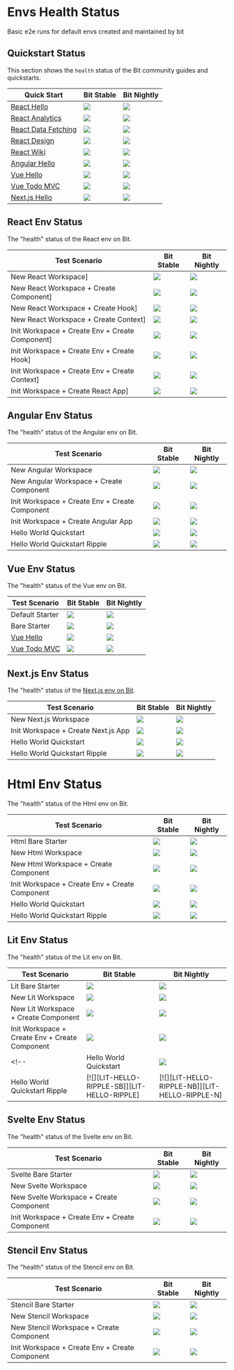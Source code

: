 <!-- React -->
[REACT-QUICKSTART]: https://bit.dev/docs/quick-start/hello-world
[REACT-QUICKSTART-S]: https://github.com/teambit/envs-health-status/actions/workflows/react-quickstart-stable.yml
[REACT-QUICKSTART-SB]: https://github.com/teambit/envs-health-status/actions/workflows/react-quickstart-stable.yml/badge.svg
[REACT-QUICKSTART-N]: https://github.com/teambit/envs-health-status/actions/workflows/react-quickstart-nightly.yml
[REACT-QUICKSTART-NB]: https://github.com/teambit/envs-health-status/actions/workflows/react-quickstart-nightly.yml/badge.svg

[REACT-QUICKSTART-ANALYTICS]: https://bit.dev/docs/quick-start/analytics
[REACT-QUICKSTART-ANALYTICS-S]: https://github.com/teambit/envs-health-status/actions/workflows/react-quickstart-analytics-stable.yml
[REACT-QUICKSTART-ANALYTICS-SB]: https://github.com/teambit/envs-health-status/actions/workflows/react-quickstart-analytics-stable.yml/badge.svg
[REACT-QUICKSTART-ANALYTICS-N]: https://github.com/teambit/envs-health-status/actions/workflows/react-quickstart-analytics-nightly.yml
[REACT-QUICKSTART-ANALYTICS-NB]: https://github.com/teambit/envs-health-status/actions/workflows/react-quickstart-analytics-nightly.yml/badge.svg

[REACT-QUICKSTART-DATA-FETCHING]: https://bit.dev/docs/quick-start/wiki
[REACT-QUICKSTART-DATA-FETCHING-S]: https://github.com/teambit/envs-health-status/actions/workflows/react-quickstart-data-fetching-stable.yml
[REACT-QUICKSTART-DATA-FETCHING-SB]: https://github.com/teambit/envs-health-status/actions/workflows/react-quickstart-data-fetching-stable.yml/badge.svg
[REACT-QUICKSTART-DATA-FETCHING-N]: https://github.com/teambit/envs-health-status/actions/workflows/react-quickstart-data-fetching-nightly.yml
[REACT-QUICKSTART-DATA-FETCHING-NB]: https://github.com/teambit/envs-health-status/actions/workflows/react-quickstart-data-fetching-nightly.yml/badge.svg

[REACT-QUICKSTART-DESIGN]: https://bit.dev/docs/quick-start/design
[REACT-QUICKSTART-DESIGN-S]: https://github.com/teambit/envs-health-status/actions/workflows/react-quickstart-design-stable.yml
[REACT-QUICKSTART-DESIGN-SB]: https://github.com/teambit/envs-health-status/actions/workflows/react-quickstart-design-stable.yml/badge.svg
[REACT-QUICKSTART-DESIGN-N]: https://github.com/teambit/envs-health-status/actions/workflows/react-quickstart-design-nightly.yml
[REACT-QUICKSTART-DESIGN-NB]: https://github.com/teambit/envs-health-status/actions/workflows/react-quickstart-design-nightly.yml/badge.svg

[REACT-QUICKSTART-WIKI]: https://bit.dev/docs/quick-start/wiki
[REACT-QUICKSTART-WIKI-S]: https://github.com/teambit/envs-health-status/actions/workflows/react-quickstart-wiki-stable.yml
[REACT-QUICKSTART-WIKI-SB]: https://github.com/teambit/envs-health-status/actions/workflows/react-quickstart-wiki-stable.yml/badge.svg
[REACT-QUICKSTART-WIKI-N]: https://github.com/teambit/envs-health-status/actions/workflows/react-quickstart-wiki-nightly.yml
[REACT-QUICKSTART-WIKI-NB]: https://github.com/teambit/envs-health-status/actions/workflows/react-quickstart-wiki-nightly.yml/badge.svg

[REACT-CREATE-APP-S]: https://github.com/teambit/envs-health-status/actions/workflows/react-create-app-stable.yml
[REACT-CREATE-APP-SB]: https://github.com/teambit/envs-health-status/actions/workflows/react-create-app-stable.yml/badge.svg
[REACT-CREATE-APP-N]: https://github.com/teambit/envs-health-status/actions/workflows/react-create-app-nightly.yml
[REACT-CREATE-APP-NB]: https://github.com/teambit/envs-health-status/actions/workflows/react-create-app-nightly.yml/badge.svg

[REACT-CREATE-COMPONENT-S]: https://github.com/teambit/envs-health-status/actions/workflows/react-create-component-stable.yml
[REACT-CREATE-COMPONENT-SB]: https://github.com/teambit/envs-health-status/actions/workflows/react-create-component-stable.yml/badge.svg
[REACT-CREATE-COMPONENT-N]: https://github.com/teambit/envs-health-status/actions/workflows/react-create-component-nightly.yml
[REACT-CREATE-COMPONENT-NB]: https://github.com/teambit/envs-health-status/actions/workflows/react-create-component-nightly.yml/badge.svg

[REACT-CREATE-CONTEXT-S]: https://github.com/teambit/envs-health-status/actions/workflows/react-create-context-stable.yml
[REACT-CREATE-CONTEXT-SB]: https://github.com/teambit/envs-health-status/actions/workflows/react-create-context-stable.yml/badge.svg
[REACT-CREATE-CONTEXT-N]: https://github.com/teambit/envs-health-status/actions/workflows/react-create-context-nightly.yml
[REACT-CREATE-CONTEXT-NB]: https://github.com/teambit/envs-health-status/actions/workflows/react-create-context-nightly.yml/badge.svg

[REACT-CREATE-ENV-COMPONENT-S]: https://github.com/teambit/envs-health-status/actions/workflows/react-create-env-component-stable.yml
[REACT-CREATE-ENV-COMPONENT-SB]: https://github.com/teambit/envs-health-status/actions/workflows/react-create-env-component-stable.yml/badge.svg
[REACT-CREATE-ENV-COMPONENT-N]: https://github.com/teambit/envs-health-status/actions/workflows/react-create-env-component-nightly.yml
[REACT-CREATE-ENV-COMPONENT-NB]: https://github.com/teambit/envs-health-status/actions/workflows/react-create-env-component-nightly.yml/badge.svg

[REACT-CREATE-ENV-CONTEXT-S]: https://github.com/teambit/envs-health-status/actions/workflows/react-create-env-context-stable.yml
[REACT-CREATE-ENV-CONTEXT-SB]: https://github.com/teambit/envs-health-status/actions/workflows/react-create-env-context-stable.yml/badge.svg
[REACT-CREATE-ENV-CONTEXT-N]: https://github.com/teambit/envs-health-status/actions/workflows/react-create-env-context-nightly.yml
[REACT-CREATE-ENV-CONTEXT-NB]: https://github.com/teambit/envs-health-status/actions/workflows/react-create-env-context-nightly.yml/badge.svg

[REACT-CREATE-ENV-HOOK-S]: https://github.com/teambit/envs-health-status/actions/workflows/react-create-env-hook-stable.yml
[REACT-CREATE-ENV-HOOK-SB]: https://github.com/teambit/envs-health-status/actions/workflows/react-create-env-hook-stable.yml/badge.svg
[REACT-CREATE-ENV-HOOK-N]: https://github.com/teambit/envs-health-status/actions/workflows/react-create-env-hook-nightly.yml
[REACT-CREATE-ENV-HOOK-NB]: https://github.com/teambit/envs-health-status/actions/workflows/react-create-env-hook-nightly.yml/badge.svg

[REACT-CREATE-HOOK-S]: https://github.com/teambit/envs-health-status/actions/workflows/react-create-hook-stable.yml
[REACT-CREATE-HOOK-SB]: https://github.com/teambit/envs-health-status/actions/workflows/react-create-hook-stable.yml/badge.svg
[REACT-CREATE-HOOK-N]: https://github.com/teambit/envs-health-status/actions/workflows/react-create-hook-nightly.yml
[REACT-CREATE-HOOK-NB]: https://github.com/teambit/envs-health-status/actions/workflows/react-create-hook-nightly.yml/badge.svg

[REACT-CREATE-WORKSPACE-S]: https://github.com/teambit/envs-health-status/actions/workflows/react-create-workspace-stable.yml
[REACT-CREATE-WORKSPACE-SB]: https://github.com/teambit/envs-health-status/actions/workflows/react-create-workspace-stable.yml/badge.svg
[REACT-CREATE-WORKSPACE-N]: https://github.com/teambit/envs-health-status/actions/workflows/react-create-workspace-nightly.yml
[REACT-CREATE-WORKSPACE-NB]: https://github.com/teambit/envs-health-status/actions/workflows/react-create-workspace-nightly.yml/badge.svg


<!-- Angular -->
[ANGULAR-QUICKSTART]: https://bit.dev/docs/quick-start/hello-world-angular
[ANGULAR-QUICKSTART-S]: https://github.com/teambit/envs-health-status/actions/workflows/angular-quickstart-stable.yml
[ANGULAR-QUICKSTART-SB]: https://github.com/teambit/envs-health-status/actions/workflows/angular-quickstart-stable.yml/badge.svg
[ANGULAR-QUICKSTART-N]: https://github.com/teambit/envs-health-status/actions/workflows/angular-quickstart-nightly.yml
[ANGULAR-QUICKSTART-NB]: https://github.com/teambit/envs-health-status/actions/workflows/angular-quickstart-nightly.yml/badge.svg

[ANGULAR-CREATE-WORKSPACE-S]: https://github.com/teambit/envs-health-status/actions/workflows/angular-create-workspace-stable.yml
[ANGULAR-CREATE-WORKSPACE-SB]: https://github.com/teambit/envs-health-status/actions/workflows/angular-create-workspace-stable.yml/badge.svg
[ANGULAR-CREATE-WORKSPACE-N]: https://github.com/teambit/envs-health-status/actions/workflows/angular-create-workspace-nightly.yml
[ANGULAR-CREATE-WORKSPACE-NB]: https://github.com/teambit/envs-health-status/actions/workflows/angular-create-workspace-nightly.yml/badge.svg

[ANGULAR-CREATE-COMPONENT-S]: https://github.com/teambit/envs-health-status/actions/workflows/angular-create-component-stable.yml
[ANGULAR-CREATE-COMPONENT-SB]: https://github.com/teambit/envs-health-status/actions/workflows/angular-create-component-stable.yml/badge.svg
[ANGULAR-CREATE-COMPONENT-N]: https://github.com/teambit/envs-health-status/actions/workflows/angular-create-component-nightly.yml
[ANGULAR-CREATE-COMPONENT-NB]: https://github.com/teambit/envs-health-status/actions/workflows/angular-create-component-nightly.yml/badge.svg

[ANGULAR-CREATE-ENV-COMPONENT-S]: https://github.com/teambit/envs-health-status/actions/workflows/angular-create-env-component-stable.yml
[ANGULAR-CREATE-ENV-COMPONENT-SB]: https://github.com/teambit/envs-health-status/actions/workflows/angular-create-env-component-stable.yml/badge.svg
[ANGULAR-CREATE-ENV-COMPONENT-N]: https://github.com/teambit/envs-health-status/actions/workflows/angular-create-env-component-nightly.yml
[ANGULAR-CREATE-ENV-COMPONENT-NB]: https://github.com/teambit/envs-health-status/actions/workflows/angular-create-env-component-nightly.yml/badge.svg

[ANGULAR-CREATE-APP-S]: https://github.com/teambit/envs-health-status/actions/workflows/angular-create-app-stable.yml
[ANGULAR-CREATE-APP-SB]: https://github.com/teambit/envs-health-status/actions/workflows/angular-create-app-stable.yml/badge.svg
[ANGULAR-CREATE-APP-N]: https://github.com/teambit/envs-health-status/actions/workflows/angular-create-app-nightly.yml
[ANGULAR-CREATE-APP-NB]: https://github.com/teambit/envs-health-status/actions/workflows/angular-create-app-nightly.yml/badge.svg

[ANGULAR-QUICKSTART-RIPPLE-S]: https://github.com/teambit/envs-health-status/actions/workflows/angular-quickstart-ripple-stable.yml
[ANGULAR-QUICKSTART-RIPPLE-SB]: https://github.com/teambit/envs-health-status/actions/workflows/angular-quickstart-ripple-stable.yml/badge.svg
[ANGULAR-QUICKSTART-RIPPLE-N]: https://github.com/teambit/envs-health-status/actions/workflows/angular-quickstart-ripple-nightly.yml
[ANGULAR-QUICKSTART-RIPPLE-NB]: https://github.com/teambit/envs-health-status/actions/workflows/angular-quickstart-ripple-nightly.yml/badge.svg


<!-- Vue -->
[VUE-QUICKSTART]: https://bit.dev/docs/quick-start/hello-world-vue
[VUE-QUICKSTART-S]: https://github.com/teambit/envs-health-status/actions/workflows/vue-quickstart-stable.yml
[VUE-QUICKSTART-SB]: https://github.com/teambit/envs-health-status/actions/workflows/vue-quickstart-stable.yml/badge.svg
[VUE-QUICKSTART-N]: https://github.com/teambit/envs-health-status/actions/workflows/vue-quickstart-nightly.yml
[VUE-QUICKSTART-NB]: https://github.com/teambit/envs-health-status/actions/workflows/vue-quickstart-nightly.yml/badge.svg

[VUE-QUICKSTART-TODO-MVC]: https://bit.dev/docs/quick-start/todomvc
[VUE-QUICKSTART-TODO-MVC-S]: https://github.com/teambit/envs-health-status/actions/workflows/vue-quickstart-todo-mvc-stable.yml
[VUE-QUICKSTART-TODO-MVC-SB]: https://github.com/teambit/envs-health-status/actions/workflows/vue-quickstart-todo-mvc-stable.yml/badge.svg
[VUE-QUICKSTART-TODO-MVC-N]: https://github.com/teambit/envs-health-status/actions/workflows/vue-quickstart-todo-mvc-nightly.yml
[VUE-QUICKSTART-TODO-MVC-NB]: https://github.com/teambit/envs-health-status/actions/workflows/vue-quickstart-todo-mvc-nightly.yml/badge.svg

[VUE-DEFAULT-STARTER-S]: https://github.com/teambit/envs-health-status/actions/workflows/vue-default-starter-stable.yml
[VUE-DEFAULT-STARTER-SB]: https://github.com/teambit/envs-health-status/actions/workflows/vue-default-starter-stable.yml/badge.svg
[VUE-DEFAULT-STARTER-N]: https://github.com/teambit/envs-health-status/actions/workflows/vue-default-starter-nightly.yml
[VUE-DEFAULT-STARTER-NB]: https://github.com/teambit/envs-health-status/actions/workflows/vue-default-starter-nightly.yml/badge.svg

[VUE-BARE-STARTER-S]: https://github.com/teambit/envs-health-status/actions/workflows/vue-bare-starter-stable.yml
[VUE-BARE-STARTER-SB]: https://github.com/teambit/envs-health-status/actions/workflows/vue-bare-starter-stable.yml/badge.svg
[VUE-BARE-STARTER-N]: https://github.com/teambit/envs-health-status/actions/workflows/vue-bare-starter-nightly.yml
[VUE-BARE-STARTER-NB]: https://github.com/teambit/envs-health-status/actions/workflows/vue-bare-starter-nightly.yml/badge.svg


<!-- HTML -->
[HTML-BARE-STARTER]: https://github.com/teambit/envs-health-status/actions/workflows/html-bare-starter-stable.yml
[HTML-BARE-STARTER-SB]: https://github.com/teambit/envs-health-status/actions/workflows/html-bare-starter-stable.yml/badge.svg
[HTML-BARE-STARTER-N]: https://github.com/teambit/envs-health-status/actions/workflows/html-bare-starter-nightly.yml
[HTML-BARE-STARTER-NB]: https://github.com/teambit/envs-health-status/actions/workflows/html-bare-starter-nightly.yml/badge.svg

[HTML-NEW-WORKSPACE]: https://github.com/teambit/envs-health-status/actions/workflows/html-create-workspace-stable.yml
[HTML-NEW-WORKSPACE-SB]: https://github.com/teambit/envs-health-status/actions/workflows/html-create-workspace-stable.yml/badge.svg
[HTML-NEW-WORKSPACE-N]: https://github.com/teambit/envs-health-status/actions/workflows/html-create-workspace-nightly.yml
[HTML-NEW-WORKSPACE-NB]: https://github.com/teambit/envs-health-status/actions/workflows/html-create-workspace-nightly.yml/badge.svg

[HTML-NEW-COMPONENT]: https://github.com/teambit/envs-health-status/actions/workflows/html-create-component-stable.yml
[HTML-NEW-COMPONENT-SB]: https://github.com/teambit/envs-health-status/actions/workflows/html-create-component-stable.yml/badge.svg
[HTML-NEW-COMPONENT-N]: https://github.com/teambit/envs-health-status/actions/workflows/html-create-component-nightly.yml
[HTML-NEW-COMPONENT-NB]: https://github.com/teambit/envs-health-status/actions/workflows/html-create-component-nightly.yml/badge.svg

[HTML-CREATE-ENV-COMP]: https://github.com/teambit/envs-health-status/actions/workflows/html-create-env-component-stable.yml
[HTML-CREATE-ENV-COMP-SB]: https://github.com/teambit/envs-health-status/actions/workflows/html-create-env-component-stable.yml/badge.svg
[HTML-CREATE-ENV-COMP-N]: https://github.com/teambit/envs-health-status/actions/workflows/html-create-env-component-nightly.yml
[HTML-CREATE-ENV-COMP-NB]: https://github.com/teambit/envs-health-status/actions/workflows/html-create-env-component-nightly.yml/badge.svg

[HTML-HELLO]: https://github.com/teambit/envs-health-status/actions/workflows/html-hello-world-quickstart-stable.yml
[HTML-HELLO-SB]: https://github.com/teambit/envs-health-status/actions/workflows/html-hello-world-quickstart-stable.yml/badge.svg
[HTML-HELLO-N]: https://github.com/teambit/envs-health-status/actions/workflows/html-hello-world-quickstart-nightly.yml
[HTML-HELLO-NB]: https://github.com/teambit/envs-health-status/actions/workflows/html-hello-world-quickstart-nightly.yml/badge.svg

[HTML-HELLO-RIPPLE]: https://github.com/teambit/envs-health-status/actions/workflows/html-hello-world-quickstart-ripple-stable.yml
[HTML-HELLO-RIPPLE-SB]: https://github.com/teambit/envs-health-status/actions/workflows/html-hello-world-quickstart-ripple-stable.yml/badge.svg
[HTML-HELLO-RIPPLE-N]: https://github.com/teambit/envs-health-status/actions/workflows/html-hello-world-quickstart-ripple-nightly.yml
[HTML-HELLO-RIPPLE-NB]: https://github.com/teambit/envs-health-status/actions/workflows/html-hello-world-quickstart-ripple-nightly.yml/badge.svg


<!-- Lit -->
[LIT-BARE-STARTER]: https://github.com/teambit/envs-health-status/actions/workflows/lit-bare-starter-stable.yml
[LIT-BARE-STARTER-SB]: https://github.com/teambit/envs-health-status/actions/workflows/lit-bare-starter-stable.yml/badge.svg
[LIT-BARE-STARTER-N]: https://github.com/teambit/envs-health-status/actions/workflows/lit-bare-starter-nightly.yml
[LIT-BARE-STARTER-NB]: https://github.com/teambit/envs-health-status/actions/workflows/lit-bare-starter-nightly.yml/badge.svg

[LIT-NEW-WORKSPACE]: https://github.com/teambit/envs-health-status/actions/workflows/lit-create-workspace-stable.yml
[LIT-NEW-WORKSPACE-SB]: https://github.com/teambit/envs-health-status/actions/workflows/lit-create-workspace-stable.yml/badge.svg
[LIT-NEW-WORKSPACE-N]: https://github.com/teambit/envs-health-status/actions/workflows/lit-create-workspace-nightly.yml
[LIT-NEW-WORKSPACE-NB]: https://github.com/teambit/envs-health-status/actions/workflows/lit-create-workspace-nightly.yml/badge.svg

[LIT-NEW-COMPONENT]: https://github.com/teambit/envs-health-status/actions/workflows/lit-create-component-stable.yml
[LIT-NEW-COMPONENT-SB]: https://github.com/teambit/envs-health-status/actions/workflows/lit-create-component-stable.yml/badge.svg
[LIT-NEW-COMPONENT-N]: https://github.com/teambit/envs-health-status/actions/workflows/lit-create-component-nightly.yml
[LIT-NEW-COMPONENT-NB]: https://github.com/teambit/envs-health-status/actions/workflows/lit-create-component-nightly.yml/badge.svg

[LIT-CREATE-ENV-COMP]: https://github.com/teambit/envs-health-status/actions/workflows/lit-create-env-component-stable.yml
[LIT-CREATE-ENV-COMP-SB]: https://github.com/teambit/envs-health-status/actions/workflows/lit-create-env-component-stable.yml/badge.svg
[LIT-CREATE-ENV-COMP-N]: https://github.com/teambit/envs-health-status/actions/workflows/lit-create-env-component-nightly.yml
[LIT-CREATE-ENV-COMP-NB]: https://github.com/teambit/envs-health-status/actions/workflows/lit-create-env-component-nightly.yml/badge.svg

[LIT-HELLO]: https://github.com/teambit/envs-health-status/actions/workflows/lit-hello-world-quickstart-stable.yml
[LIT-HELLO-SB]: https://github.com/teambit/envs-health-status/actions/workflows/lit-hello-world-quickstart-stable.yml/badge.svg
[LIT-HELLO-N]: https://github.com/teambit/envs-health-status/actions/workflows/lit-hello-world-quickstart-nightly.yml
[LIT-HELLO-NB]: https://github.com/teambit/envs-health-status/actions/workflows/lit-hello-world-quickstart-nightly.yml/badge.svg
<!-- 
[LIT-HELLO-RIPPLE]: https://github.com/teambit/envs-health-status/actions/workflows/lit-hello-world-quickstart-ripple-stable.yml
[LIT-HELLO-RIPPLE-SB]: https://github.com/teambit/envs-health-status/actions/workflows/lit-hello-world-quickstart-ripple-stable.yml/badge.svg
[LIT-HELLO-RIPPLE-N]: https://github.com/teambit/envs-health-status/actions/workflows/lit-hello-world-quickstart-ripple-nightly.yml
[LIT-HELLO-RIPPLE-NB]: https://github.com/teambit/envs-health-status/actions/workflows/lit-hello-world-quickstart-ripple-nightly.yml/badge.svg -->

<!-- Next.js -->
[NEXTJS-QUICKSTART]: https://bit.dev/docs/quick-start/hello-world-nextjs
[NEXTJS-QUICKSTART-S]: https://github.com/teambit/envs-health-status/actions/workflows/nextjs-quickstart-stable.yml
[NEXTJS-QUICKSTART-SB]: https://github.com/teambit/envs-health-status/actions/workflows/nextjs-quickstart-stable.yml/badge.svg
[NEXTJS-QUICKSTART-N]: https://github.com/teambit/envs-health-status/actions/workflows/nextjs-quickstart-nightly.yml
[NEXTJS-QUICKSTART-NB]: https://github.com/teambit/envs-health-status/actions/workflows/nextjs-quickstart-nightly.yml/badge.svg
[NEXTJS-QUICKSTART-RIPPLE-S]: https://github.com/teambit/envs-health-status/actions/workflows/nextjs-quickstart-ripple-stable.yml
[NEXTJS-QUICKSTART-RIPPLE-SB]: https://github.com/teambit/envs-health-status/actions/workflows/nextjs-quickstart-ripple-stable.yml/badge.svg
[NEXTJS-QUICKSTART-RIPPLE-N]: https://github.com/teambit/envs-health-status/actions/workflows/nextjs-quickstart-ripple-nightly.yml
[NEXTJS-QUICKSTART-RIPPLE-NB]: https://github.com/teambit/envs-health-status/actions/workflows/nextjs-quickstart-ripple-nightly.yml/badge.svg

[NEXTJS-CREATE-WORKSPACE-S]: https://github.com/teambit/envs-health-status/actions/workflows/nextjs-create-workspace-stable.yml
[NEXTJS-CREATE-WORKSPACE-SB]: https://github.com/teambit/envs-health-status/actions/workflows/nextjs-create-workspace-stable.yml/badge.svg
[NEXTJS-CREATE-WORKSPACE-N]: https://github.com/teambit/envs-health-status/actions/workflows/nextjs-create-workspace-nightly.yml
[NEXTJS-CREATE-WORKSPACE-NB]: https://github.com/teambit/envs-health-status/actions/workflows/nextjs-create-workspace-nightly.yml/badge.svg

[NEXTJS-CREATE-APP-S]: https://github.com/teambit/envs-health-status/actions/workflows/nextjs-create-app-stable.yml
[NEXTJS-CREATE-APP-SB]: https://github.com/teambit/envs-health-status/actions/workflows/nextjs-create-app-stable.yml/badge.svg
[NEXTJS-CREATE-APP-N]: https://github.com/teambit/envs-health-status/actions/workflows/nextjs-create-app-nightly.yml
[NEXTJS-CREATE-APP-NB]: https://github.com/teambit/envs-health-status/actions/workflows/nextjs-create-app-nightly.yml/badge.svg

<!-- Svelte -->
[SVELTE-BARE-STARTER]: https://github.com/teambit/envs-health-status/actions/workflows/svelte-bare-starter-stable.yml
[SVELTE-BARE-STARTER-SB]: https://github.com/teambit/envs-health-status/actions/workflows/svelte-bare-starter-stable.yml/badge.svg
[SVELTE-BARE-STARTER-N]: https://github.com/teambit/envs-health-status/actions/workflows/svelte-bare-starter-nightly.yml
[SVELTE-BARE-STARTER-NB]: https://github.com/teambit/envs-health-status/actions/workflows/svelte-bare-starter-nightly.yml/badge.svg

[SVELTE-NEW-WORKSPACE]: https://github.com/teambit/envs-health-status/actions/workflows/svelte-create-workspace-stable.yml
[SVELTE-NEW-WORKSPACE-SB]: https://github.com/teambit/envs-health-status/actions/workflows/svelte-create-workspace-stable.yml/badge.svg
[SVELTE-NEW-WORKSPACE-N]: https://github.com/teambit/envs-health-status/actions/workflows/svelte-create-workspace-nightly.yml
[SVELTE-NEW-WORKSPACE-NB]: https://github.com/teambit/envs-health-status/actions/workflows/svelte-create-workspace-nightly.yml/badge.svg

[SVELTE-NEW-COMPONENT]: https://github.com/teambit/envs-health-status/actions/workflows/svelte-create-component-stable.yml
[SVELTE-NEW-COMPONENT-SB]: https://github.com/teambit/envs-health-status/actions/workflows/svelte-create-component-stable.yml/badge.svg
[SVELTE-NEW-COMPONENT-N]: https://github.com/teambit/envs-health-status/actions/workflows/svelte-create-component-nightly.yml
[SVELTE-NEW-COMPONENT-NB]: https://github.com/teambit/envs-health-status/actions/workflows/svelte-create-component-nightly.yml/badge.svg

[SVELTE-CREATE-ENV-COMP]: https://github.com/teambit/envs-health-status/actions/workflows/svelte-create-env-component-stable.yml
[SVELTE-CREATE-ENV-COMP-SB]: https://github.com/teambit/envs-health-status/actions/workflows/svelte-create-env-component-stable.yml/badge.svg
[SVELTE-CREATE-ENV-COMP-N]: https://github.com/teambit/envs-health-status/actions/workflows/svelte-create-env-component-nightly.yml
[SVELTE-CREATE-ENV-COMP-NB]: https://github.com/teambit/envs-health-status/actions/workflows/svelte-create-env-component-nightly.yml/badge.svg

[SVELTE-HELLO]: https://github.com/teambit/envs-health-status/actions/workflows/svelte-hello-world-quickstart-stable.yml
[SVELTE-HELLO-SB]: https://github.com/teambit/envs-health-status/actions/workflows/svelte-hello-world-quickstart-stable.yml/badge.svg
[SVELTE-HELLO-N]: https://github.com/teambit/envs-health-status/actions/workflows/svelte-hello-world-quickstart-nightly.yml
[SVELTE-HELLO-NB]: https://github.com/teambit/envs-health-status/actions/workflows/svelte-hello-world-quickstart-nightly.yml/badge.svg

<!-- Stencil -->
[STENCIL-BARE-STARTER]: https://github.com/teambit/envs-health-status/actions/workflows/stencil-bare-starter-stable.yml
[STENCIL-BARE-STARTER-SB]: https://github.com/teambit/envs-health-status/actions/workflows/stencil-bare-starter-stable.yml/badge.svg
[STENCIL-BARE-STARTER-N]: https://github.com/teambit/envs-health-status/actions/workflows/stencil-bare-starter-nightly.yml
[STENCIL-BARE-STARTER-NB]: https://github.com/teambit/envs-health-status/actions/workflows/stencil-bare-starter-nightly.yml/badge.svg

[STENCIL-NEW-WORKSPACE]: https://github.com/teambit/envs-health-status/actions/workflows/stencil-create-workspace-stable.yml
[STENCIL-NEW-WORKSPACE-SB]: https://github.com/teambit/envs-health-status/actions/workflows/stencil-create-workspace-stable.yml/badge.svg
[STENCIL-NEW-WORKSPACE-N]: https://github.com/teambit/envs-health-status/actions/workflows/stencil-create-workspace-nightly.yml
[STENCIL-NEW-WORKSPACE-NB]: https://github.com/teambit/envs-health-status/actions/workflows/stencil-create-workspace-nightly.yml/badge.svg

[STENCIL-NEW-COMPONENT]: https://github.com/teambit/envs-health-status/actions/workflows/stencil-create-component-stable.yml
[STENCIL-NEW-COMPONENT-SB]: https://github.com/teambit/envs-health-status/actions/workflows/stencil-create-component-stable.yml/badge.svg
[STENCIL-NEW-COMPONENT-N]: https://github.com/teambit/envs-health-status/actions/workflows/stencil-create-component-nightly.yml
[STENCIL-NEW-COMPONENT-NB]: https://github.com/teambit/envs-health-status/actions/workflows/stencil-create-component-nightly.yml/badge.svg

[STENCIL-CREATE-ENV-COMP]: https://github.com/teambit/envs-health-status/actions/workflows/stencil-create-env-component-stable.yml
[STENCIL-CREATE-ENV-COMP-SB]: https://github.com/teambit/envs-health-status/actions/workflows/stencil-create-env-component-stable.yml/badge.svg
[STENCIL-CREATE-ENV-COMP-N]: https://github.com/teambit/envs-health-status/actions/workflows/stencil-create-env-component-nightly.yml
[STENCIL-CREATE-ENV-COMP-NB]: https://github.com/teambit/envs-health-status/actions/workflows/stencil-create-env-component-nightly.yml/badge.svg

[STENCIL-HELLO]: https://github.com/teambit/envs-health-status/actions/workflows/stencil-hello-world-quickstart-stable.yml
[STENCIL-HELLO-SB]: https://github.com/teambit/envs-health-status/actions/workflows/stencil-hello-world-quickstart-stable.yml/badge.svg
[STENCIL-HELLO-N]: https://github.com/teambit/envs-health-status/actions/workflows/stencil-hello-world-quickstart-nightly.yml
[STENCIL-HELLO-NB]: https://github.com/teambit/envs-health-status/actions/workflows/stencil-hello-world-quickstart-nightly.yml/badge.svg

# Envs Health Status
Basic e2e runs for default envs created and maintained by bit

## Quickstart Status
This section shows the `health` status of the Bit community guides and quickstarts.

|Quick Start|Bit Stable|Bit Nightly|
|--------------|---------|---------| 
|[React Hello][REACT-QUICKSTART] | [![][REACT-QUICKSTART-SB]][REACT-QUICKSTART-S] | [![][REACT-QUICKSTART-NB]][REACT-QUICKSTART-N] |
|[React Analytics][REACT-QUICKSTART-ANALYTICS] | [![][REACT-QUICKSTART-ANALYTICS-SB]][REACT-QUICKSTART-ANALYTICS-S] | [![][REACT-QUICKSTART-ANALYTICS-NB]][REACT-QUICKSTART-ANALYTICS-N] |
|[React Data Fetching][REACT-QUICKSTART-DATA-FETCHING] | [![][REACT-QUICKSTART-DATA-FETCHING-SB]][REACT-QUICKSTART-DATA-FETCHING-S] | [![][REACT-QUICKSTART-DATA-FETCHING-NB]][REACT-QUICKSTART-DATA-FETCHING-N] |
|[React Design][REACT-QUICKSTART-DESIGN] | [![][REACT-QUICKSTART-DESIGN-SB]][REACT-QUICKSTART-DESIGN-S] | [![][REACT-QUICKSTART-ANALYTICS-NB]][REACT-QUICKSTART-DESIGN-N] |
|[React Wiki][REACT-QUICKSTART-WIKI] | [![][REACT-QUICKSTART-WIKI-SB]][REACT-QUICKSTART-WIKI-S] | [![][REACT-QUICKSTART-WIKI-NB]][REACT-QUICKSTART-WIKI-N] |
|[Angular Hello][ANGULAR-QUICKSTART] | [![][ANGULAR-QUICKSTART-SB]][ANGULAR-QUICKSTART-S] | [![][ANGULAR-QUICKSTART-NB]][ANGULAR-QUICKSTART-N] |
|[Vue Hello][VUE-QUICKSTART] | [![][VUE-QUICKSTART-SB]][VUE-QUICKSTART-S] | [![][VUE-QUICKSTART-NB]][VUE-QUICKSTART-N] |
|[Vue Todo MVC][VUE-QUICKSTART-TODO-MVC] | [![][VUE-QUICKSTART-TODO-MVC-SB]][VUE-QUICKSTART-TODO-MVC-S] | [![][VUE-QUICKSTART-TODO-MVC-NB]][VUE-QUICKSTART-TODO-MVC-N] |
|[Next.js Hello][NEXTJS-QUICKSTART] | [![][NEXTJS-QUICKSTART-SB]][NEXTJS-QUICKSTART-S] | [![][NEXTJS-QUICKSTART-NB]][NEXTJS-QUICKSTART-N] |

## React Env Status
The "health" status of the React env on Bit.

|Test Scenario|Bit Stable|Bit Nightly|
|--------------|---------|-----------| 
|New React Workspace] | [![][REACT-CREATE-WORKSPACE-SB]][REACT-CREATE-WORKSPACE-S] | [![][REACT-CREATE-WORKSPACE-NB]][REACT-CREATE-WORKSPACE-N] |
|New React Workspace + Create Component] | [![][REACT-CREATE-COMPONENT-SB]][REACT-CREATE-APP-S] | [![][REACT-CREATE-COMPONENT-NB]][REACT-CREATE-COMPONENT-N] |
|New React Workspace + Create Hook] | [![][REACT-CREATE-HOOK-SB]][REACT-CREATE-HOOK-S] | [![][REACT-CREATE-HOOK-NB]][REACT-CREATE-HOOK-N] |
|New React Workspace + Create Context] | [![][REACT-CREATE-CONTEXT-SB]][REACT-CREATE-CONTEXT-S] | [![][REACT-CREATE-CONTEXT-NB]][REACT-CREATE-CONTEXT-N] |
|Init Workspace + Create Env + Create Component] | [![][REACT-CREATE-ENV-COMPONENT-SB]][REACT-CREATE-ENV-COMPONENT-S] | [![][REACT-CREATE-ENV-COMPONENT-NB]][REACT-CREATE-ENV-COMPONENT-N] |
|Init Workspace + Create Env + Create Hook] | [![][REACT-CREATE-ENV-HOOK-SB]][REACT-CREATE-ENV-HOOK-S] | [![][REACT-CREATE-ENV-HOOK-NB]][REACT-CREATE-ENV-HOOK-N] |
|Init Workspace + Create Env + Create Context] | [![][REACT-CREATE-ENV-CONTEXT-SB]][REACT-CREATE-ENV-CONTEXT-S] | [![][REACT-CREATE-APP-NB]][REACT-CREATE-ENV-CONTEXT-N] |
|Init Workspace + Create React App] | [![][REACT-CREATE-APP-SB]][REACT-CREATE-APP-S] | [![][REACT-CREATE-APP-NB]][REACT-CREATE-APP-N] |

## Angular Env Status
The "health" status of the Angular env on Bit.

|Test Scenario|Bit Stable|Bit Nightly|
|--------------|---------|-----------|
|New Angular Workspace| [![][ANGULAR-CREATE-WORKSPACE-SB]][ANGULAR-CREATE-WORKSPACE-S] | [![][ANGULAR-CREATE-WORKSPACE-NB]][ANGULAR-CREATE-WORKSPACE-N] |
|New Angular Workspace + Create Component| [![][ANGULAR-CREATE-COMPONENT-SB]][ANGULAR-CREATE-COMPONENT-S] | [![][ANGULAR-CREATE-COMPONENT-NB]][ANGULAR-CREATE-COMPONENT-N] |
|Init Workspace + Create Env + Create Component| [![][ANGULAR-CREATE-ENV-COMPONENT-SB]][ANGULAR-CREATE-ENV-COMPONENT-S] | [![][ANGULAR-CREATE-ENV-COMPONENT-NB]][ANGULAR-CREATE-ENV-COMPONENT-N] |
|Init Workspace + Create Angular App| [![][ANGULAR-CREATE-APP-SB]][ANGULAR-CREATE-APP-S] | [![][ANGULAR-CREATE-APP-NB]][ANGULAR-CREATE-APP-N] |
|Hello World Quickstart| [![][ANGULAR-CREATE-WORKSPACE-SB]][ANGULAR-QUICKSTART-S] | [![][ANGULAR-CREATE-WORKSPACE-NB]][ANGULAR-QUICKSTART-N] |
|Hello World Quickstart Ripple | [![][ANGULAR-QUICKSTART-RIPPLE-SB]][ANGULAR-QUICKSTART-RIPPLE-S] | [![][ANGULAR-QUICKSTART-RIPPLE-NB]][ANGULAR-QUICKSTART-RIPPLE-N] |
          
## Vue Env Status

The "health" status of the Vue env on Bit.

|Test Scenario| Bit Stable | Bit Nightly |
|--------------|--------|-------|
|Default Starter | [![][VUE-DEFAULT-STARTER-SB]][VUE-DEFAULT-STARTER-S] | [![][VUE-DEFAULT-STARTER-NB]][VUE-DEFAULT-STARTER-N] |
|Bare Starter | [![][VUE-BARE-STARTER-SB]][VUE-BARE-STARTER-S] | [![][VUE-BARE-STARTER-NB]][VUE-BARE-STARTER-N] |
|[Vue Hello][VUE-QUICKSTART] | [![][VUE-QUICKSTART-SB]][VUE-QUICKSTART-S] | [![][VUE-QUICKSTART-NB]][VUE-QUICKSTART-N] |
|[Vue Todo MVC][VUE-QUICKSTART-TODO-MVC] | [![][VUE-QUICKSTART-TODO-MVC-SB]][VUE-QUICKSTART-TODO-MVC-S] | [![][VUE-QUICKSTART-TODO-MVC-NB]][VUE-QUICKSTART-TODO-MVC-N] |

## Next.js Env Status

The "health" status of the [Next.js env on Bit](https://bit.cloud/bitdev/nextjs).

| Test Scenario | Bit Stable | Bit Nightly |
|---------------|------------|-------------|
|New Next.js Workspace | [![][NEXTJS-CREATE-WORKSPACE-SB]][NEXTJS-CREATE-WORKSPACE-S] | [![][NEXTJS-CREATE-WORKSPACE-NB]][NEXTJS-CREATE-WORKSPACE-N] |
|Init Workspace + Create Next.js App | [![][NEXTJS-CREATE-APP-SB]][NEXTJS-CREATE-APP-S] | [![][NEXTJS-CREATE-APP-NB]][NEXTJS-CREATE-APP-N] |
|Hello World Quickstart| [![][NEXTJS-QUICKSTART-SB]][NEXTJS-QUICKSTART-S] | [![][NEXTJS-QUICKSTART-NB]][NEXTJS-QUICKSTART-N] |
|Hello World Quickstart Ripple | [![][NEXTJS-QUICKSTART-RIPPLE-SB]][NEXTJS-QUICKSTART-RIPPLE-S] | [![][NEXTJS-QUICKSTART-RIPPLE-NB]][NEXTJS-QUICKSTART-RIPPLE-N] |

# Html Env Status

The "health" status of the Html env on Bit.

| Test Scenario | Bit Stable | Bit Nightly |
|---------------|------------|-------------|
|Html Bare Starter | [![][HTML-BARE-STARTER-SB]][HTML-BARE-STARTER] | [![][HTML-BARE-STARTER-NB]][HTML-BARE-STARTER-N] |
|New Html Workspace | [![][HTML-NEW-WORKSPACE-SB]][HTML-NEW-WORKSPACE] | [![][HTML-NEW-WORKSPACE-NB]][HTML-NEW-WORKSPACE-N] |
|New Html Workspace + Create Component | [![][HTML-NEW-COMPONENT-SB]][HTML-NEW-COMPONENT] | [![][HTML-NEW-COMPONENT-NB]][HTML-NEW-COMPONENT-N] |
|Init Workspace + Create Env + Create Component | [![][HTML-CREATE-ENV-COMP-SB]][HTML-CREATE-ENV-COMP] | [![][HTML-CREATE-ENV-COMP-NB]][HTML-CREATE-ENV-COMP-N] |
|Hello World Quickstart | [![][HTML-HELLO-SB]][HTML-HELLO] | [![][HTML-HELLO-NB]][HTML-HELLO-N] |
|Hello World Quickstart Ripple | [![][HTML-HELLO-RIPPLE-SB]][HTML-HELLO-RIPPLE] | [![][HTML-HELLO-RIPPLE-NB]][HTML-HELLO-RIPPLE-N] |

## Lit Env Status

The "health" status of the Lit env on Bit.

| Test Scenario | Bit Stable | Bit Nightly |
|---------------|------------|-------------|
|Lit Bare Starter | [![][LIT-BARE-STARTER-SB]][LIT-BARE-STARTER] | [![][LIT-BARE-STARTER-NB]][LIT-BARE-STARTER-N] |
|New Lit Workspace | [![][LIT-NEW-WORKSPACE-SB]][LIT-NEW-WORKSPACE] | [![][LIT-NEW-WORKSPACE-NB]][LIT-NEW-WORKSPACE-N] |
|New Lit Workspace + Create Component | [![][LIT-NEW-COMPONENT-SB]][LIT-NEW-COMPONENT] | [![][LIT-NEW-COMPONENT-NB]][LIT-NEW-COMPONENT-N] |
|Init Workspace + Create Env + Create Component | [![][LIT-CREATE-ENV-COMP-SB]][LIT-CREATE-ENV-COMP] | [![][LIT-CREATE-ENV-COMP-NB]][LIT-CREATE-ENV-COMP-N] |
<!-- |Hello World Quickstart | [![][LIT-HELLO-SB]][LIT-HELLO] | [![][LIT-HELLO-NB]][LIT-HELLO-N] |
|Hello World Quickstart Ripple | [![][LIT-HELLO-RIPPLE-SB]][LIT-HELLO-RIPPLE] | [![][LIT-HELLO-RIPPLE-NB]][LIT-HELLO-RIPPLE-N] | -->

## Svelte Env Status

The "health" status of the Svelte env on Bit.

| Test Scenario | Bit Stable | Bit Nightly |
|---------------|------------|-------------|
|Svelte Bare Starter | [![][SVELTE-BARE-STARTER-SB]][SVELTE-BARE-STARTER] | [![][SVELTE-BARE-STARTER-NB]][SVELTE-BARE-STARTER-N] |
|New Svelte Workspace | [![][SVELTE-NEW-WORKSPACE-SB]][SVELTE-NEW-WORKSPACE] | [![][SVELTE-NEW-WORKSPACE-NB]][SVELTE-NEW-WORKSPACE-N] |
|New Svelte Workspace + Create Component | [![][SVELTE-NEW-COMPONENT-SB]][SVELTE-NEW-COMPONENT] | [![][SVELTE-NEW-COMPONENT-NB]][SVELTE-NEW-COMPONENT-N] |
|Init Workspace + Create Env + Create Component | [![][SVELTE-CREATE-ENV-COMP-SB]][SVELTE-CREATE-ENV-COMP] | [![][SVELTE-CREATE-ENV-COMP-NB]][SVELTE-CREATE-ENV-COMP-N] |


## Stencil Env Status

The "health" status of the Stencil env on Bit.

| Test Scenario | Bit Stable | Bit Nightly |
|---------------|------------|-------------|
|Stencil Bare Starter | [![][STENCIL-BARE-STARTER-SB]][STENCIL-BARE-STARTER] | [![][STENCIL-BARE-STARTER-NB]][STENCIL-BARE-STARTER-N] |
|New Stencil Workspace | [![][STENCIL-NEW-WORKSPACE-SB]][STENCIL-NEW-WORKSPACE] | [![][STENCIL-NEW-WORKSPACE-NB]][STENCIL-NEW-WORKSPACE-N] |
|New Stencil Workspace + Create Component | [![][STENCIL-NEW-COMPONENT-SB]][STENCIL-NEW-COMPONENT] | [![][STENCIL-NEW-COMPONENT-NB]][STENCIL-NEW-COMPONENT-N] |
|Init Workspace + Create Env + Create Component | [![][STENCIL-CREATE-ENV-COMP-SB]][STENCIL-CREATE-ENV-COMP] | [![][STENCIL-CREATE-ENV-COMP-NB]][STENCIL-CREATE-ENV-COMP-N] |